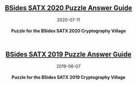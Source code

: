 <article markdown="1">

<header markdown="1">
  
# [BSides SATX 2020 Puzzle Answer Guide](bsides2020.md)

<time class="pubdate" datetime="2020-07-11">2020-07-11</time>

#### Puzzle for the BSides SATX 2020 Cryptography Village

</header>

</article>

<article markdown="1">

<header markdown="1">
  
# [BSides SATX 2019 Puzzle Answer Guide](bsides2019.md)

<time class="pubdate" datetime="2019-06-07">2019-06-07</time>

#### Puzzle for the BSides SATX 2019 Cryptography Village

</header>

</article>
